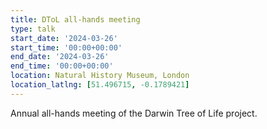 ```yaml
---
title: DToL all-hands meeting
type: talk
start_date: '2024-03-26'
start_time: '00:00+00:00'
end_date: '2024-03-26'
end_time: '00:00+00:00'
location: Natural History Museum, London
location_latlng: [51.496715, -0.1789421]
---
```


Annual all-hands meeting of the Darwin Tree of Life project.

